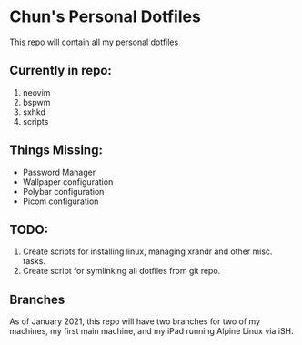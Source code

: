 # Chun's Personal Dotfiles

This repo will contain all my personal dotfiles

## Currently in repo:
1. neovim
2. bspwm
3. sxhkd
4. scripts

## Things Missing:

- Password Manager
- Wallpaper configuration
- Polybar configuration
- Picom configuration

## TODO:
1. Create scripts for installing linux, managing xrandr and other misc. tasks.
2. Create script for symlinking all dotfiles from git repo.

## Branches
As of January 2021, this repo will have two branches for two of my machines, my first main machine, and my iPad running Alpine Linux via iSH.
